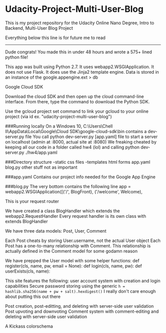 # Udacity-Project-Multi-User-Blog

This is my project repository for the Udacity Online Nano Degree, Intro to Backend, Multi-User Blog Project



Everything below this line is for future me to read
___________________________________________________

Dude congrats! You made this in under 48 hours and wrote a 575+ lined python file!

This app was built using Python 2.7. It uses webapp2.WSGIApplication.
It does not use Flask. It does use the Jinja2 template engine.
Data is stored in an instance of the google.appengine.ext > db

Google Cloud SDK

Download the cloud SDK and then open up the cloud command-line interface.
From there, type the command to download the Python SDK.

Use the gcloud project set command to link your gcloud to your online project (via id ex. "udacity-project-multi-user-blog")


###Running locally
On a Windows 10,
C:\Users\Chell II\AppData\Local\Google\Cloud SDK\google-cloud-sdk\bin
contains a dev-server.py file
You call python dev-server.py [app.yaml] file to start a server on localhost (admin at :8000, actual site at :8080)
We freaking cheated by keeping all our code in a folder called hw4 (lol) and calling python dev-server.py ./hw4/app.yaml



###Directory structure
  -static
      css files
  -templates
       html forms
  app.yaml
  blog.py
  other stuff not as important
  
  
###app.yaml
Contains our project info needed for the Google App Engine


###blog.py
The very bottom contains the following line
  app = webapp2.WSGIApplication([('/', BlogFront),
                                 ('/welcome', Welcome),
                               
This is your request router

We have created a class BlogHandler which extends the webapp2.RequestHandler
Every request handler is its own class with extends BlogHandler


We have three data models: Post, User, Comment

Each Post cheats by storing User.username, not the actual User object
Each Post has a one-to-many relationship with Comment. This relationship is actually defined in the Comment model for some godamn reason


We have prepped the User model with some helper functions:
    def register(cls, name, pw, email = None):
    def login(cls, name, pw):
    def userExists(cls, name):
    


This site features the following:
  user account system with creation and login capabilities
  Secure password storing using the generic
  ```h = hashlib.sha256(name + pw + salt).hexdigest()```
  I really don't care enough about putting this out there
  
Post creation, post-editting, and deleting with server-side user validation
Post upvoting and downvoting
Comment system with comment-editing and deleting with server-side user validation


A Kickass colorschema

